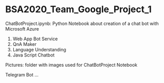 # BSA2020_Team_Google_Project_1

ChatBotProject.ipynb: Python Notebook about creation of a chat bot with Microsoft Azure
1. Web App Bot Service
2. QnA Maker
3. Language Understanding
4. Java Script Chatbot

Pictures: folder with images used for ChatBotProject Notebook

Telegram Bot 
...


